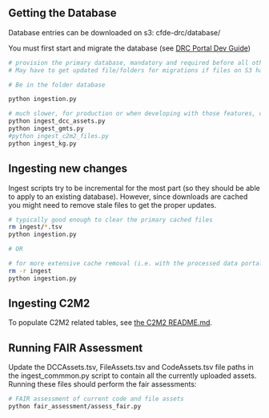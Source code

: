 ## Getting the Database

Database entries can be downloaded on s3: cfde-drc/database/

You must first start and migrate the database (see [DRC Portal Dev Guide](../drc-portals/README.md))

```bash
# provision the primary database, mandatory and required before all other scripts
# May have to get updated file/folders for migrations if files on S3 have a different set of columns (see ingest_common.py)

# Be in the folder database

python ingestion.py

# much slower, for production or when developing with those features, can be omitted until necessary
python ingest_dcc_assets.py
python ingest_gmts.py
#python ingest_c2m2_files.py
python ingest_kg.py
```

## Ingesting new changes

Ingest scripts try to be incremental for the most part (so they should be able to apply to an existing database). However, since downloads are cached you might need to remove stale files to get the proper updates.

```bash
# typically good enough to clear the primary cached files
rm ingest/*.tsv
python ingestion.py

# OR

# for more extensive cache removal (i.e. with the processed data portal files), typically shouldn't be necessary
rm -r ingest
python ingestion.py
```

## Ingesting C2M2

To populate C2M2 related tables, see [the C2M2 README.md](C2M2/README.md).

## Running FAIR Assessment 

Update the DCCAssets.tsv, FileAssets.tsv and CodeAssets.tsv file paths in the ingest_commmon.py script to contain all the currently uploaded assets. Running these files should perform the fair assessments:
```bash
# FAIR assessment of current code and file assets
python fair_assessment/assess_fair.py

```
